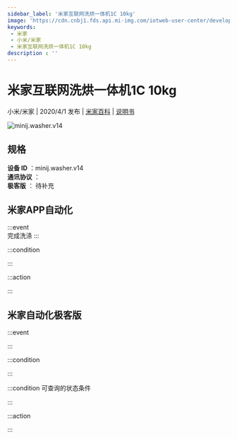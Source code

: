 ```yaml
---
sidebar_label: '米家互联网洗烘一体机1C 10kg'
image: 'https://cdn.cnbj1.fds.api.mi-img.com/iotweb-user-center/developer_1679047614429E8D9irJ2.png?GalaxyAccessKeyId=AKVGLQWBOVIRQ3XLEW&Expires=9223372036854775807&Signature=6nCPeoVWQQ/t/UQCezjL4y/sXMg='
keywords: 
 - 米家
 - 小米/米家
 - 米家互联网洗烘一体机1C 10kg
description : ''
---
```

# 米家互联网洗烘一体机1C 10kg

小米/米家 | 2020/4/1 发布 | [米家百科](https://home.mi.com/webapp/content/baike/product/index.html?model=minij.washer.v14) | [说明书](https://home.mi.com/views/introduction.html?model=minij.washer.v14&region=cn)

![minij.washer.v14](https://cdn.cnbj1.fds.api.mi-img.com/iotweb-user-center/developer_1679047614429E8D9irJ2.png?GalaxyAccessKeyId=AKVGLQWBOVIRQ3XLEW&Expires=9223372036854775807&Signature=6nCPeoVWQQ/t/UQCezjL4y/sXMg=)

## 规格  
> 
**设备 ID** ：minij.washer.v14  
**通讯协议** ：  
**极客版**  ： 待补充 


## 米家APP自动化  

:::event  
完成洗涤
:::

:::condition  

:::

:::action   

:::

## 米家自动化极客版  

:::event  

:::

:::condition  

:::

:::condition 可查询的状态条件  

:::

:::action  

:::

        
